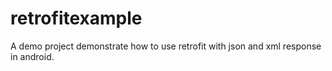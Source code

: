 # retrofitexample
A demo project demonstrate  how to use retrofit with json and xml response in android.
